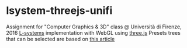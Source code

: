 # lsystem-threejs-unifi
Assignment for "Computer Graphics & 3D" class @ Università di Firenze, 2016
[L-systems](http://en.wikipedia.org/wiki/L-system) implementation with WebGL using [three.js](threejs.org)
Presets trees that can be selected are based on [this article](http://algorithmicbotany.org/papers/abop/abop-ch1.pdf) 

